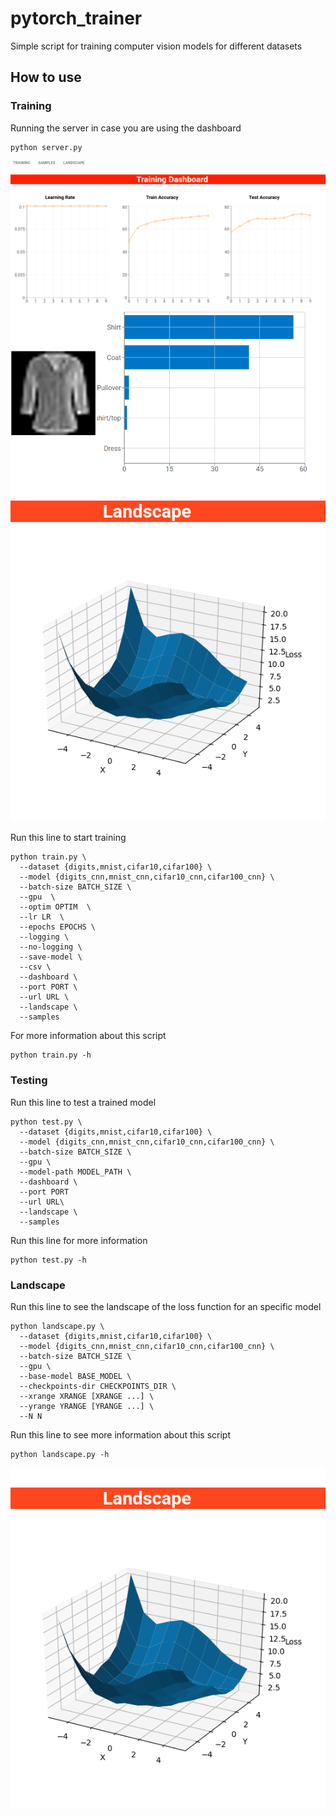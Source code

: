 # pytorch_trainer
Simple script for training computer vision models for different datasets

## How to use
### Training
Running the server in case you are using the dashboard
```
python server.py
```
![dashboard](samples/dashboard.png?raw=true "Dashboard")
![samples](samples/samples.png?raw=true "Samples")
![landscape](samples/loss_landscape.png?raw=true "Landscape")


Run this line to start training
```
python train.py \
  --dataset {digits,mnist,cifar10,cifar100} \
  --model {digits_cnn,mnist_cnn,cifar10_cnn,cifar100_cnn} \
  --batch-size BATCH_SIZE \
  --gpu  \      
  --optim OPTIM  \        
  --lr LR  \     
  --epochs EPOCHS \
  --logging \      
  --no-logging \       
  --save-model \
  --csv \     
  --dashboard \       
  --port PORT \
  --url URL \
  --landscape \
  --samples 
```

For more information about this script
```
python train.py -h
```

### Testing
Run this line to test a trained model
```
python test.py \
  --dataset {digits,mnist,cifar10,cifar100} \
  --model {digits_cnn,mnist_cnn,cifar10_cnn,cifar100_cnn} \
  --batch-size BATCH_SIZE \
  --gpu \ 
  --model-path MODEL_PATH \
  --dashboard \
  --port PORT
  --url URL\
  --landscape \
  --samples 
```

Run this line for more information 
```
python test.py -h 
```

### Landscape
Run this line to see the landscape of the loss function for an specific model
```
python landscape.py \
  --dataset {digits,mnist,cifar10,cifar100} \
  --model {digits_cnn,mnist_cnn,cifar10_cnn,cifar100_cnn} \
  --batch-size BATCH_SIZE \
  --gpu \
  --base-model BASE_MODEL \
  --checkpoints-dir CHECKPOINTS_DIR \
  --xrange XRANGE [XRANGE ...] \
  --yrange YRANGE [YRANGE ...] \
  --N N 
```

Run this line to see more information about this script
```
python landscape.py -h
```

![loss_landscape](samples/loss_landscape.png?raw=true "Loss Landscape")